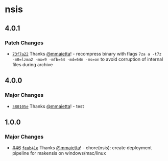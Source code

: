 # nsis

## 4.0.1

### Patch Changes

- [`73f7a22`](https://github.com/mmaietta/electron-builder-binaries/commit/73f7a22120fec06a40dfc074b8f70608d7d4dfcf) Thanks [@mmaietta](https://github.com/mmaietta)! - recompress binary with flags `7za a -t7z -m0=lzma2 -mx=9 -mfb=64 -md=64m -ms=on` to avoid corruption of internal files during archive

## 4.0.0

### Major Changes

- [`580105e`](https://github.com/mmaietta/electron-builder-binaries/commit/580105eb0cd6fdcc5b4b4bdae1f8afada0486cb9) Thanks [@mmaietta](https://github.com/mmaietta)! - test

## 1.0.0

### Major Changes

- [#46](https://github.com/mmaietta/electron-builder-binaries/pull/46) [`feab41e`](https://github.com/mmaietta/electron-builder-binaries/commit/feab41ec1a226a86afaa304a2f2c68dfd2799d35) Thanks [@mmaietta](https://github.com/mmaietta)! - chore(nsis): create deployment pipeline for makensis on windows/mac/linux
